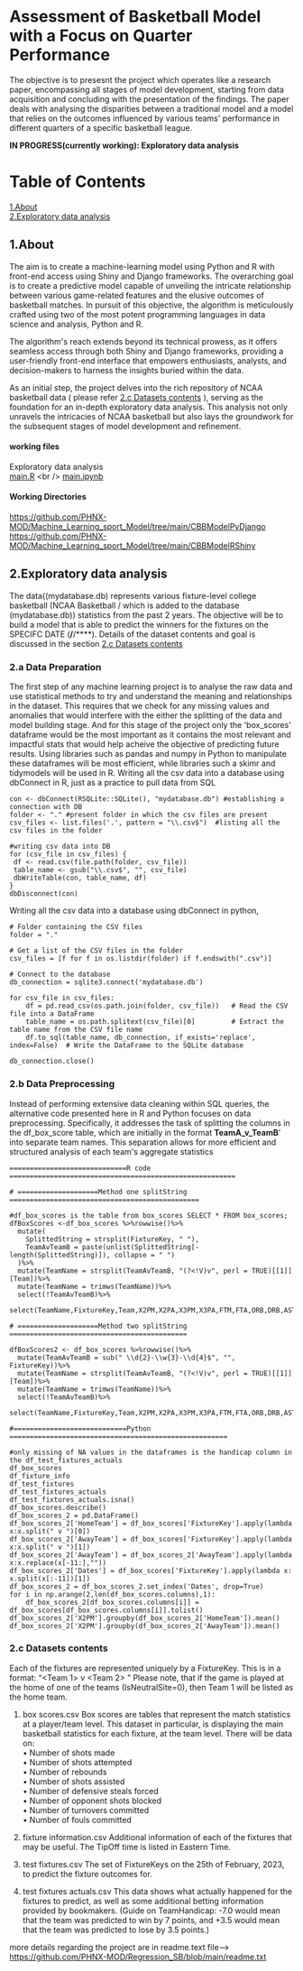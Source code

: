 # **Assessment of Basketball Model with a Focus on Quarter Performance**

The objective is to presesnt the project which operates like a research paper, encompassing all stages of model development, starting from data acquisition and concluding with the presentation of the findings.
The paper deals with analysing the disparities between a traditional model and a model that relies on the outcomes influenced by various teams' performance in different quarters of a specific basketball league.

**IN PROGRESS(currently working): Exploratory data analysis**

# Table of Contents
[1.About](#About) <br />
[2.Exploratory data analysis](#Exploratory-data-analysis)

## 1.About
The aim is to create a machine-learning model using Python and R with front-end access using Shiny and Django frameworks. 
The overarching goal is to create a predictive model capable of unveiling the intricate relationship between various game-related features and the elusive outcomes of basketball matches. In pursuit of this objective, the algorithm is meticulously crafted using two of the most potent programming languages in data science and analysis, Python and R.

The algorithm's reach extends beyond its technical prowess, as it offers seamless access through both Shiny and Django frameworks, providing a user-friendly front-end interface that empowers enthusiasts, analysts, and decision-makers to harness the insights buried within the data.

As an initial step, the project delves into the rich repository of NCAA basketball data ( please refer [2.c Datasets contents](#Datasets-contents) ), serving as the foundation for an in-depth exploratory data analysis. This analysis not only unravels the intricacies of NCAA basketball but also lays the groundwork for the subsequent stages of model development and refinement. 

#### working files

Exploratory data analysis <br />
[main.R]([https://github.com/PHNX-MOD/Machine_Learning_sport_Model/blob/main/main.R](https://phnx-mod.github.io/Machine_Learning_sport_Model/)) <br />
[main.ipynb](https://github.com/PHNX-MOD/Machine_Learning_sport_Model/blob/main/main.ipynb)

#### Working Directories 
https://github.com/PHNX-MOD/Machine_Learning_sport_Model/tree/main/CBBModelPyDjango
https://github.com/PHNX-MOD/Machine_Learning_sport_Model/tree/main/CBBModelRShiny

## 2.Exploratory data analysis
The data((mydatabase.db) represents various fixture-level college basketball (NCAA Basketball / which is added to the database (mydatabase.db)) statistics from the past 2 years. 
The objective will be to build a model that is able to predict the winners for the fixtures on the SPECIFC DATE (**/**/****). Details of the dataset contents and goal is discussed in the section [2.c Datasets contents](#Datasets-contents)

### 2.a Data Preparation

The first step of any machine learning project is to analyse the raw data and use statistical methods to try and understand the meaning and relationships in the dataset. This requires that we check for any missing 
values and anomalies that would interfere with the either the splitting of the data and model building stage. And for this stage of the project only the 'box_scores' dataframe would be the most important as it contains the most relevant
and impactful stats that would help acheive the objective of predicting future results. Using libraries such as pandas and numpy in Python to manipulate these dataframes will be most efficient, while libraries such a skimr and tidymodels will be used in R. Writing all the csv data into a database using dbConnect in R, just as a practice to pull data from SQL
 ```
con <- dbConnect(RSQLite::SQLite(), "mydatabase.db") #establishing a connection with DB
folder <- "." #present folder in which the csv files are present
csv_files <- list.files('.', pattern = "\\.csv$")  #listing all the csv files in the folder

#writing csv data into DB
for (csv_file in csv_files) {
  df <- read.csv(file.path(folder, csv_file))  
  table_name <- gsub("\\.csv$", "", csv_file)
  dbWriteTable(con, table_name, df)
}
dbDisconnect(con)
```
Writing all the csv data into a database using dbConnect in python, 
```
# Folder containing the CSV files
folder = "."

# Get a list of the CSV files in the folder
csv_files = [f for f in os.listdir(folder) if f.endswith(".csv")]

# Connect to the database
db_connection = sqlite3.connect('mydatabase.db')

for csv_file in csv_files:
    df = pd.read_csv(os.path.join(folder, csv_file))   # Read the CSV file into a DataFrame   
    table_name = os.path.splitext(csv_file)[0]         # Extract the table name from the CSV file name    
    df.to_sql(table_name, db_connection, if_exists='replace', index=False)  # Write the DataFrame to the SQLite database

db_connection.close()

```
### 2.b Data Preprocessing
Instead of performing extensive data cleaning within SQL queries, the alternative code presented here in R and Python focuses on data preprocessing. Specifically, it addresses the task of splitting the columns in the df_box_score table, which are initially in the format **TeamA_v_TeamB**' into separate team names. This separation allows for more efficient and structured analysis of each team's aggregate statistics
```
=============================R code ========================================================

# ====================Method one splitString ===============================================

#df_box_scores is the table from box_scores SELECT * FROM box_scores;
dfBoxScores <-df_box_scores %>%rowwise()%>%
  mutate(
    SplittedString = strsplit(FixtureKey, " "),
    TeamAvTeamB = paste(unlist(SplittedString[-length(SplittedString)]), collapse = " ")
  )%>%
  mutate(TeamName = strsplit(TeamAvTeamB, "(?<!V)v", perl = TRUE)[[1]][Team])%>%
  mutate(TeamName = trimws(TeamName))%>%
  select(!TeamAvTeamB)%>%
  select(TeamName,FixtureKey,Team,X2PM,X2PA,X3PM,X3PA,FTM,FTA,ORB,DRB,AST,STL,BLK,TOV,PF)

# ====================Method two splitString ============================================

dfBoxScores2 <- df_box_scores %>%rowwise()%>%
  mutate(TeamAvTeamB = sub(" \\d{2}-\\w{3}-\\d{4}$", "", FixtureKey))%>%
  mutate(TeamName = strsplit(TeamAvTeamB, "(?<!V)v", perl = TRUE)[[1]][Team])%>%
  mutate(TeamName = trimws(TeamName))%>%
  select(!TeamAvTeamB)%>%
  select(TeamName,FixtureKey,Team,X2PM,X2PA,X3PM,X3PA,FTM,FTA,ORB,DRB,AST,STL,BLK,TOV,PF)

#============================Python ======================================================

#only missing of NA values in the dataframes is the handicap column in the df_test_fixtures_actuals
df_box_scores
df_fixture_info
df_test_fixtures
df_test_fixtures_actuals
df_test_fixtures_actuals.isna()
df_box_scores.describe()
df_box_scores_2 = pd.DataFrame()
df_box_scores_2['HomeTeam'] = df_box_scores['FixtureKey'].apply(lambda x:x.split(" v ")[0])
df_box_scores_2['AwayTeam'] = df_box_scores['FixtureKey'].apply(lambda x:x.split(" v ")[1])
df_box_scores_2['AwayTeam'] = df_box_scores_2['AwayTeam'].apply(lambda x:x.replace(x[-11:],""))
df_box_scores_2['Dates'] = df_box_scores['FixtureKey'].apply(lambda x: x.split(x[:-11])[1])
df_box_scores_2 = df_box_scores_2.set_index('Dates', drop=True)
for i in np.arange(2,len(df_box_scores.columns),1):
    df_box_scores_2[df_box_scores.columns[i]] = df_box_scores[df_box_scores.columns[i]].tolist()
df_box_scores_2['X2PM'].groupby(df_box_scores_2['HomeTeam']).mean()
df_box_scores_2['X2PM'].groupby(df_box_scores_2['AwayTeam']).mean()
```
### 2.c Datasets contents 
Each of the fixtures are represented uniquely by a FixtureKey. This is in a format:
“<Team 1> v <Team 2> <Date>”
Please note, that if the game is played at the home of one of the teams (IsNeutralSite=0), then Team 1 will be
listed as the home team.

1. box scores.csv
Box scores are tables that represent the match statistics at a player/team level. This dataset in particular, is displaying the main basketball statistics for each fixture, at the team level. There will be data on:<br />
• Number of shots made<br/>
• Number of shots attempted <br />
• Number of rebounds <br />
• Number of shots assisted <br />
• Number of defensive steals forced <br />
• Number of opponent shots blocked <br />
• Number of turnovers committed <br />
• Number of fouls committed <br />

2. fixture information.csv
Additional information of each of the fixtures that may be useful. The TipOff time is listed in Eastern Time. 

3. test fixtures.csv
The set of FixtureKeys on the 25th of February, 2023, to predict the fixture outcomes for.

5. test fixtures actuals.csv
This data shows what actually happened for the fixtures to predict, as well as some additional betting information provided by bookmakers. (Guide on TeamHandicap: -7.0
would mean that the team was predicted to win by 7 points, and +3.5 would mean that the team was predicted to lose by 3.5 points.)

more details regarding the project are in readme.text file-->  https://github.com/PHNX-MOD/Regression_SB/blob/main/readme.txt
